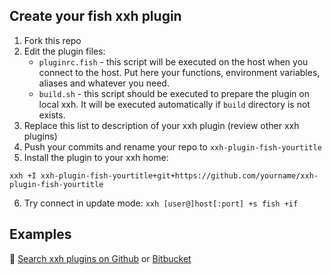 ## Create your fish xxh plugin
1. Fork this repo
2. Edit the plugin files:
    * `pluginrc.fish` -  this script will be executed on the host when you connect to the host. Put here your functions, environment variables, aliases and whatever you need.
    * `build.sh` - this script should be executed to prepare the plugin on local xxh. It will be executed automatically if `build` directory is not exists.
3. Replace this list to description of your xxh plugin (review other xxh plugins)
4. Push your commits and rename your repo to `xxh-plugin-fish-yourtitle`
5. Install the plugin to your xxh home:
```
xxh +I xxh-plugin-fish-yourtitle+git+https://github.com/yourname/xxh-plugin-fish-yourtitle
```
6. Try connect in update mode: `xxh [user@]host[:port] +s fish +if`

## Examples

🔎 [Search xxh plugins on Github](https://github.com/search?q=xxh-plugin-fish&type=Repositories) or [Bitbucket](https://bitbucket.org/repo/all?name=xxh-plugin-fish)
